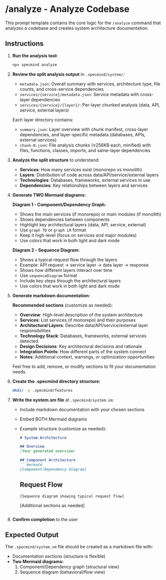 # /analyze - Analyze Codebase

This prompt template contains the core logic for the `/analyze` command that analyzes a codebase and creates system architecture documentation.

## Instructions

1. **Run the analysis tool:**
   ```bash
   npx specmind analyze
   ```

2. **Review the split analysis output** in `.specmind/system/`:
   - `metadata.json`: Overall summary with services, architecture type, file counts, and cross-service dependencies
   - `services/{service}/metadata.json`: Service metadata with cross-layer dependencies
   - `services/{service}/{layer}/`: Per-layer chunked analysis (data, API, service, external layers)

   Each layer directory contains:
   - `summary.json`: Layer overview with chunk manifest, cross-layer dependencies, and layer-specific metadata (databases, APIs, external services)
   - `chunk-N.json`: File analysis chunks (≤256KB each, minified) with files, functions, classes, imports, and same-layer dependencies

3. **Analyze the split structure** to understand:
   - **Services**: How many services exist (monorepo vs monolith)
   - **Layers**: Distribution of code across data/API/service/external layers
   - **Technologies**: Databases, frameworks, external services in use
   - **Dependencies**: Key relationships between layers and services

4. **Generate TWO Mermaid diagrams:**

   **Diagram 1 - Component/Dependency Graph:**
   - Shows the main services (if monorepo) or main modules (if monolith)
   - Shows dependencies between components
   - Highlight key architectural layers (data, API, service, external)
   - Use `graph TD` or `graph LR` format
   - Keep it high-level (focus on services and major modules)
   - Use colors that work in both light and dark mode

   **Diagram 2 - Sequence Diagram:**
   - Shows a typical request flow through the layers
   - Example: API request → service layer → data layer → response
   - Shows how different layers interact over time
   - Use `sequenceDiagram` format
   - Include key steps through the architectural layers
   - Use colors that work in both light and dark mode

5. **Generate markdown documentation:**

   **Recommended sections** (customize as needed):
   - **Overview**: High-level description of the system architecture
   - **Services**: List services (if monorepo) and their purposes
   - **Architectural Layers**: Describe data/API/service/external layer responsibilities
   - **Technology Stack**: Databases, frameworks, external services detected
   - **Design Decisions**: Key architectural decisions and rationale
   - **Integration Points**: How different parts of the system connect
   - **Notes**: Additional context, warnings, or optimization opportunities

   Feel free to add, remove, or modify sections to fit your documentation needs.

6. **Create the .specmind directory structure:**
   ```bash
   mkdir -p .specmind/features
   ```

7. **Write the system.sm file** at `.specmind/system.sm`:
   - Include markdown documentation with your chosen sections
   - Embed BOTH Mermaid diagrams
   - Example structure (customize as needed):
     ```markdown
     # System Architecture

     ## Overview
     [Your generated overview]

     ## Component Architecture
     ```mermaid
     [Component/Dependency diagram]
     ```

     ## Request Flow
     ```mermaid
     [Sequence diagram showing typical request flow]
     ```

     [Additional sections as needed]
     ```

8. **Confirm completion** to the user

## Expected Output

The `.specmind/system.sm` file should be created as a markdown file with:
- Documentation sections (structure is flexible)
- **Two Mermaid diagrams:**
  1. Component/Dependency graph (structural view)
  2. Sequence diagram (behavioral/flow view)
